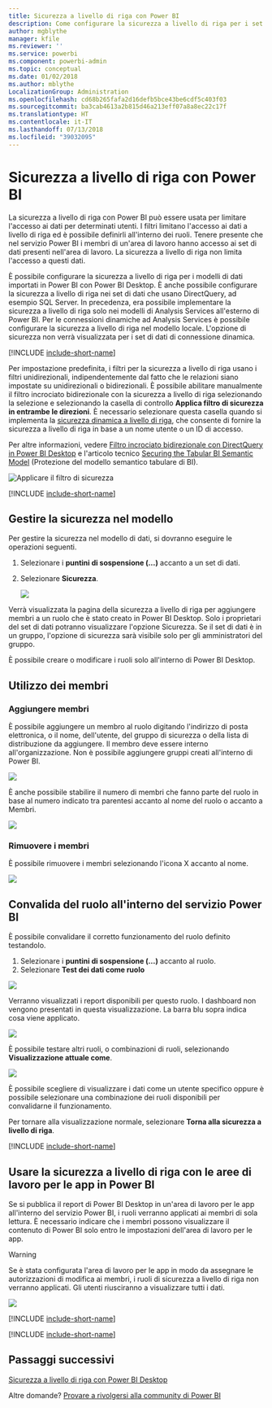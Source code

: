 ```yaml
---
title: Sicurezza a livello di riga con Power BI
description: Come configurare la sicurezza a livello di riga per i set di dati importati e DirectQuery nel servizio Power BI.
author: mgblythe
manager: kfile
ms.reviewer: ''
ms.service: powerbi
ms.component: powerbi-admin
ms.topic: conceptual
ms.date: 01/02/2018
ms.author: mblythe
LocalizationGroup: Administration
ms.openlocfilehash: cd68b265fafa2d16defb5bce43be6cdf5c403f03
ms.sourcegitcommit: ba3cab4613a2b815d46a213eff07a8a8ec22c17f
ms.translationtype: HT
ms.contentlocale: it-IT
ms.lasthandoff: 07/13/2018
ms.locfileid: "39032095"
---
```

# <a name="row-level-security-rls-with-power-bi"></a>Sicurezza a livello di riga con Power BI
La sicurezza a livello di riga con Power BI può essere usata per limitare l'accesso ai dati per determinati utenti. I filtri limitano l'accesso ai dati a livello di riga ed è possibile definirli all'interno dei ruoli. Tenere presente che nel servizio Power BI i membri di un'area di lavoro hanno accesso ai set di dati presenti nell'area di lavoro. La sicurezza a livello di riga non limita l'accesso a questi dati. 

È possibile configurare la sicurezza a livello di riga per i modelli di dati importati in Power BI con Power BI Desktop. È anche possibile configurare la sicurezza a livello di riga nei set di dati che usano DirectQuery, ad esempio SQL Server. In precedenza, era possibile implementare la sicurezza a livello di riga solo nei modelli di Analysis Services all'esterno di Power BI. Per le connessioni dinamiche ad Analysis Services è possibile configurare la sicurezza a livello di riga nel modello locale. L'opzione di sicurezza non verrà visualizzata per i set di dati di connessione dinamica.

[!INCLUDE [include-short-name](./includes/rls-desktop-define-roles.md)]

Per impostazione predefinita, i filtri per la sicurezza a livello di riga usano i filtri unidirezionali, indipendentemente dal fatto che le relazioni siano impostate su unidirezionali o bidirezionali. È possibile abilitare manualmente il filtro incrociato bidirezionale con la sicurezza a livello di riga selezionando la selezione e selezionando la casella di controllo **Applica filtro di sicurezza in entrambe le direzioni**. È necessario selezionare questa casella quando si implementa la [sicurezza dinamica a livello di riga](https://docs.microsoft.com/sql/analysis-services/supplemental-lesson-implement-dynamic-security-by-using-row-filters), che consente di fornire la sicurezza a livello di riga in base a un nome utente o un ID di accesso. 

Per altre informazioni, vedere [Filtro incrociato bidirezionale con DirectQuery in Power BI Desktop](desktop-bidirectional-filtering.md) e l'articolo tecnico [Securing the Tabular BI Semantic Model](http://download.microsoft.com/download/D/2/0/D20E1C5F-72EA-4505-9F26-FEF9550EFD44/Securing%20the%20Tabular%20BI%20Semantic%20Model.docx) (Protezione del modello semantico tabulare di BI).

![Applicare il filtro di sicurezza](media/service-admin-rls/rls-apply-security-filter.png)


[!INCLUDE [include-short-name](./includes/rls-desktop-view-as-roles.md)]

## <a name="manage-security-on-your-model"></a>Gestire la sicurezza nel modello
Per gestire la sicurezza nel modello di dati, si dovranno eseguire le operazioni seguenti.

1. Selezionare i **puntini di sospensione (…)** accanto a un set di dati.
2. Selezionare **Sicurezza**.
   
   ![](media/service-admin-rls/rls-security.png)

Verrà visualizzata la pagina della sicurezza a livello di riga per aggiungere membri a un ruolo che è stato creato in Power BI Desktop. Solo i proprietari del set di dati potranno visualizzare l'opzione Sicurezza. Se il set di dati è in un gruppo, l'opzione di sicurezza sarà visibile solo per gli amministratori del gruppo. 

È possibile creare o modificare i ruoli solo all'interno di Power BI Desktop.

## <a name="working-with-members"></a>Utilizzo dei membri
### <a name="add-members"></a>Aggiungere membri
È possibile aggiungere un membro al ruolo digitando l'indirizzo di posta elettronica, o il nome, dell'utente, del gruppo di sicurezza o della lista di distribuzione da aggiungere. Il membro deve essere interno all'organizzazione. Non è possibile aggiungere gruppi creati all'interno di Power BI.

![](media/service-admin-rls/rls-add-member.png)

È anche possibile stabilire il numero di membri che fanno parte del ruolo in base al numero indicato tra parentesi accanto al nome del ruolo o accanto a Membri.

![](media/service-admin-rls/rls-member-count.png)

### <a name="remove-members"></a>Rimuovere i membri
È possibile rimuovere i membri selezionando l'icona X accanto al nome. 

![](media/service-admin-rls/rls-remove-member.png)

## <a name="validating-the-role-within-the-power-bi-service"></a>Convalida del ruolo all'interno del servizio Power BI
È possibile convalidare il corretto funzionamento del ruolo definito testandolo. 

1. Selezionare i **puntini di sospensione (…)** accanto al ruolo.
2. Selezionare **Test dei dati come ruolo**

![](media/service-admin-rls/rls-test-role.png)

Verranno visualizzati i report disponibili per questo ruolo. I dashboard non vengono presentati in questa visualizzazione. La barra blu sopra indica cosa viene applicato.

![](media/service-admin-rls/rls-test-role2.png)

È possibile testare altri ruoli, o combinazioni di ruoli, selezionando **Visualizzazione attuale come**.

![](media/service-admin-rls/rls-test-role3.png)

È possibile scegliere di visualizzare i dati come un utente specifico oppure è possibile selezionare una combinazione dei ruoli disponibili per convalidarne il funzionamento. 

Per tornare alla visualizzazione normale, selezionare **Torna alla sicurezza a livello di riga**.

[!INCLUDE [include-short-name](./includes/rls-usernames.md)]

## <a name="using-rls-with-app-workspaces-in-power-bi"></a>Usare la sicurezza a livello di riga con le aree di lavoro per le app in Power BI
Se si pubblica il report di Power BI Desktop in un'area di lavoro per le app all'interno del servizio Power BI, i ruoli verranno applicati ai membri di sola lettura. È necessario indicare che i membri possono visualizzare il contenuto di Power BI solo entro le impostazioni dell'area di lavoro per le app.

> [!WARNING]
> Se è stata configurata l'area di lavoro per le app in modo da assegnare le autorizzazioni di modifica ai membri, i ruoli di sicurezza a livello di riga non verranno applicati. Gli utenti riusciranno a visualizzare tutti i dati.
> 
> 

![](media/service-admin-rls/rls-group-settings.png)

[!INCLUDE [include-short-name](./includes/rls-limitations.md)]

[!INCLUDE [include-short-name](./includes/rls-faq.md)]

## <a name="next-steps"></a>Passaggi successivi
[Sicurezza a livello di riga con Power BI Desktop](desktop-rls.md)  

Altre domande? [Provare a rivolgersi alla community di Power BI](http://community.powerbi.com/)

